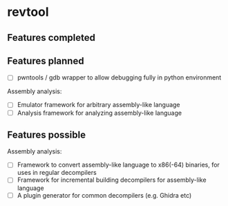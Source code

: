 # revtool

## Features completed

## Features planned
- [ ] pwntools / gdb wrapper to allow debugging fully in python environment


Assembly analysis:
- [ ] Emulator framework for arbitrary assembly-like language
- [ ] Analysis framework for analyzing assembly-like language

## Features possible

Assembly analysis:
- [ ] Framework to convert assembly-like language to x86(-64) binaries, for uses in regular decompilers
- [ ] Framework for incremental building decompilers for assembly-like language
- [ ] A plugin generator for common decompilers (e.g. Ghidra etc)

